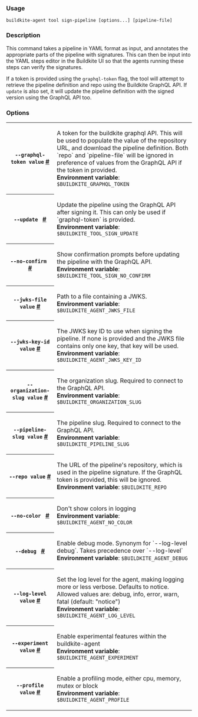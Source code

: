 <!--
  _____   ____    _   _  ____ _______   ______ _____ _____ _______
 |  __ \ / __ \  | \ | |/ __ \__   __| |  ____|  __ \_   _|__   __|
 | |  | | |  | | |  \| | |  | | | |    | |__  | |  | || |    | |
 | |  | | |  | | | . ` | |  | | | |    |  __| | |  | || |    | |
 | |__| | |__| | | |\  | |__| | | |    | |____| |__| || |_   | |
 |_____/ \____/  |_| \_|\____/  |_|    |______|_____/_____|  |_|

This file is auto-generated by scripts/update-agent-help.sh, please update the
agent CLI help in https://github.com/buildkite/agent and run the generation
script.

-->

### Usage

`buildkite-agent tool sign-pipeline [options...] [pipeline-file]`

### Description

This command takes a pipeline in YAML format as input, and annotates the appropriate parts of
the pipeline with signatures. This can then be input into the YAML steps editor in the Buildkite
UI so that the agents running these steps can verify the signatures.

If a token is provided using the `graphql-token` flag, the tool will attempt to retrieve the
pipeline definition and repo using the Buildkite GraphQL API. If `update` is also set, it will
update the pipeline definition with the signed version using the GraphQL API too.

### Options

<!-- vale off -->

<table class="Docs__attribute__table">
<tr id="graphql-token"><th><code>--graphql-token value</code> <a class="Docs__attribute__link" href="#graphql-token">#</a></th><td><p>A token for the buildkite graphql API. This will be used to populate the value of the repository URL, and download the pipeline definition. Both `repo` and `pipeline-file` will be ignored in preference of values from the GraphQL API if the token in provided.<br /><strong>Environment variable</strong>: <code>$BUILDKITE_GRAPHQL_TOKEN</code></p></td></tr>
<tr id="update"><th><code>--update </code> <a class="Docs__attribute__link" href="#update">#</a></th><td><p>Update the pipeline using the GraphQL API after signing it. This can only be used if `graphql-token` is provided.<br /><strong>Environment variable</strong>: <code>$BUILDKITE_TOOL_SIGN_UPDATE</code></p></td></tr>
<tr id="no-confirm"><th><code>--no-confirm </code> <a class="Docs__attribute__link" href="#no-confirm">#</a></th><td><p>Show confirmation prompts before updating the pipeline with the GraphQL API.<br /><strong>Environment variable</strong>: <code>$BUILDKITE_TOOL_SIGN_NO_CONFIRM</code></p></td></tr>
<tr id="jwks-file"><th><code>--jwks-file value</code> <a class="Docs__attribute__link" href="#jwks-file">#</a></th><td><p>Path to a file containing a JWKS.<br /><strong>Environment variable</strong>: <code>$BUILDKITE_AGENT_JWKS_FILE</code></p></td></tr>
<tr id="jwks-key-id"><th><code>--jwks-key-id value</code> <a class="Docs__attribute__link" href="#jwks-key-id">#</a></th><td><p>The JWKS key ID to use when signing the pipeline. If none is provided and the JWKS file contains only one key, that key will be used.<br /><strong>Environment variable</strong>: <code>$BUILDKITE_AGENT_JWKS_KEY_ID</code></p></td></tr>
<tr id="organization-slug"><th><code>--organization-slug value</code> <a class="Docs__attribute__link" href="#organization-slug">#</a></th><td><p>The organization slug. Required to connect to the GraphQL API.<br /><strong>Environment variable</strong>: <code>$BUILDKITE_ORGANIZATION_SLUG</code></p></td></tr>
<tr id="pipeline-slug"><th><code>--pipeline-slug value</code> <a class="Docs__attribute__link" href="#pipeline-slug">#</a></th><td><p>The pipeline slug. Required to connect to the GraphQL API.<br /><strong>Environment variable</strong>: <code>$BUILDKITE_PIPELINE_SLUG</code></p></td></tr>
<tr id="repo"><th><code>--repo value</code> <a class="Docs__attribute__link" href="#repo">#</a></th><td><p>The URL of the pipeline's repository, which is used in the pipeline signature. If the GraphQL token is provided, this will be ignored.<br /><strong>Environment variable</strong>: <code>$BUILDKITE_REPO</code></p></td></tr>
<tr id="no-color"><th><code>--no-color </code> <a class="Docs__attribute__link" href="#no-color">#</a></th><td><p>Don't show colors in logging<br /><strong>Environment variable</strong>: <code>$BUILDKITE_AGENT_NO_COLOR</code></p></td></tr>
<tr id="debug"><th><code>--debug </code> <a class="Docs__attribute__link" href="#debug">#</a></th><td><p>Enable debug mode. Synonym for `--log-level debug`. Takes precedence over `--log-level`<br /><strong>Environment variable</strong>: <code>$BUILDKITE_AGENT_DEBUG</code></p></td></tr>
<tr id="log-level"><th><code>--log-level value</code> <a class="Docs__attribute__link" href="#log-level">#</a></th><td><p>Set the log level for the agent, making logging more or less verbose. Defaults to notice. Allowed values are: debug, info, error, warn, fatal (default: "notice")<br /><strong>Environment variable</strong>: <code>$BUILDKITE_AGENT_LOG_LEVEL</code></p></td></tr>
<tr id="experiment"><th><code>--experiment value</code> <a class="Docs__attribute__link" href="#experiment">#</a></th><td><p>Enable experimental features within the buildkite-agent<br /><strong>Environment variable</strong>: <code>$BUILDKITE_AGENT_EXPERIMENT</code></p></td></tr>
<tr id="profile"><th><code>--profile value</code> <a class="Docs__attribute__link" href="#profile">#</a></th><td><p>Enable a profiling mode, either cpu, memory, mutex or block<br /><strong>Environment variable</strong>: <code>$BUILDKITE_AGENT_PROFILE</code></p></td></tr>
</table>

<!-- vale on -->
